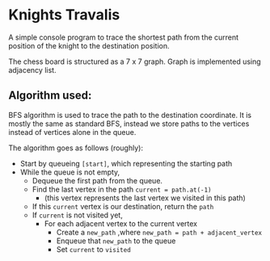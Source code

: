 # Knights Travalis

A simple console program to trace the shortest path from the
current position of the knight to the destination position.

The chess board is structured as a 7 x 7 graph.
Graph is implemented using adjacency list.

## Algorithm used:

BFS algorithm is used to trace the path to the destination coordinate.
It is mostly the same as standard BFS, instead we store paths to the vertices
instead of vertices alone in the queue.

The algorithm goes as follows (roughly):

- Start by queueing `[start]`, which representing the starting path
- While the queue is not empty,
    - Dequeue the first path from the queue.
    - Find the last vertex in the path `current = path.at(-1)`
        - (this vertex represents the last vertex
          we visited in this path)
    - If this `current` vertex is our destination, return the `path`
    - If `current` is not visited yet,
        - For each adjacent vertex to the current vertex
            - Create a `new_path` ,where `new_path = path + adjacent_vertex`
            - Enqueue that `new_path` to the queue
            - Set `current` to `visited`
